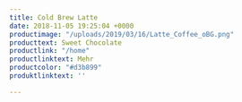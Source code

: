 ```yaml
---
title: Cold Brew Latte
date: 2018-11-05 19:25:04 +0000
productimage: "/uploads/2019/03/16/Latte_Coffee_oBG.png"
producttext: Sweet Chocolate
productlink: "/home"
productlinktext: Mehr
productcolor: "#d3b899"
produktlinktext: ''

---
```

